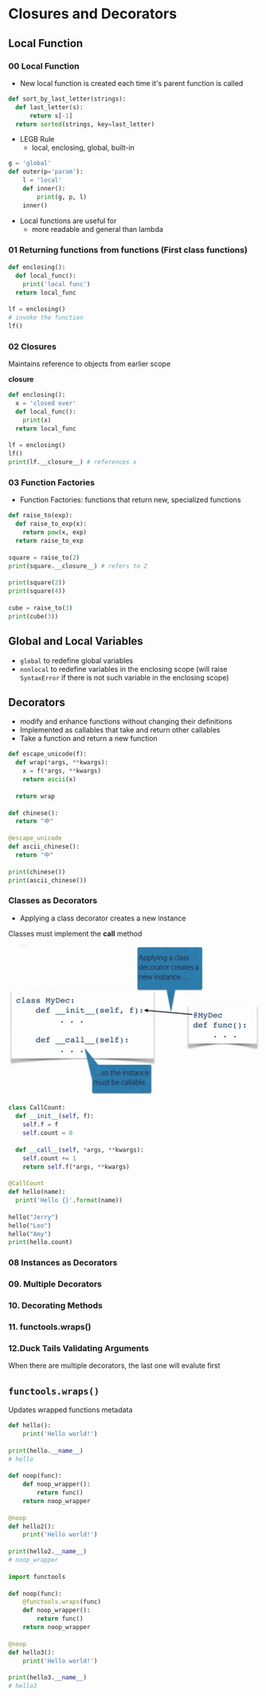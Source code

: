 # Closures and Decorators

## Local Function

### 00 Local Function
  - New local function is created each time it's parent function is called
  ```python
  def sort_by_last_letter(strings):
    def last_letter(s):
        return s[-1]
    return sorted(strings, key=last_letter)
  ```
  
  - LEGB Rule
    - local, enclosing, global, built-in
  ```python
  g = 'global'
  def outer(p='param'):
      l = 'local'
      def inner():
          print(g, p, l)
      inner()
  ```
  
  - Local functions are useful for
    - more readable and general than lambda

  ### 01 Returning functions from functions (First class functions)
```python
def enclosing():
  def local_func():
    print('local func')
  return local_func

lf = enclosing()
# invoke the function
lf()
```

### 02 Closures

Maintains reference to objects from earlier scope

__closure__

```python
def enclosing():
  x = 'closed over'
  def local_func():
    print(x)
  return local_func

lf = enclosing()
lf()
print(lf.__closure__) # references x
```

### 03 Function Factories

- Function Factories: functions that return new, specialized functions

```python
def raise_to(exp):
  def raise_to_exp(x):
    return pow(x, exp)
  return raise_to_exp

square = raise_to(2)
print(square.__closure__) # refers to 2

print(square(2))
print(square(4))

cube = raise_to(3)
print(cube(3))
```



## Global and Local Variables

  - `global` to redefine global variables
  - `nonlocal` to redefine variables in the enclosing scope (will raise
    `SyntaxError` if there is not such variable in the enclosing scope)

## Decorators

- modify and enhance functions without changing their definitions
- Implemented as callables that take and return other callables
- Take a function and return a new function

```python
def escape_unicode(f):
  def wrap(*args, **kwargs):
    x = f(*args, **kwargs)
    return ascii(x)
  
  return wrap

def chinese():
  return "中"

@escape_unicode
def ascii_chinese():
  return "中"

print(chinese())
print(ascii_chinese())
```

### Classes as Decorators

- Applying a class decorator creates a new instance

Classes must implement the __call__ method

![](2020-03-07-21-04-41.png)


```python
class CallCount:
  def __init__(self, f):
    self.f = f
    self.count = 0
  
  def __call__(self, *args, **kwargs):
    self.count += 1
    return self.f(*args, **kwargs)

@CallCount
def hello(name):
  print('Hello {}'.format(name))

hello("Jerry")
hello("Leo")
hello("Amy")
print(hello.count)
```

### 08 Instances as Decorators


### 09. Multiple Decorators

### 10. Decorating Methods

### 11. functools.wraps()

### 12.Duck Tails Validating Arguments


When there are multiple decorators, the last one will evalute first




## `functools.wraps()`

Updates wrapped functions metadata

```python
def hello():
    print('Hello world!')

print(hello.__name__)
# hello

def noop(func):
    def noop_wrapper():
        return func()
    return noop_wrapper

@noop
def hello2():
    print('Hello world!')

print(hello2.__name__)
# noop_wrapper

import functools

def noop(func):
    @functools.wraps(func)
    def noop_wrapper():
        return func()
    return noop_wrapper

@noop
def hello3():
    print('Hello world!')

print(hello3.__name__)
# hello3
```

